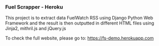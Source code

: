 ### Fuel Scrapper - Heroku
This project is to extract data FuelWatch RSS using Django Python Web Framework and the result is then outputted in different HTML files using Jinja2, mithril.js and jQuery.js

To check the full website, please go to: https://fs-demo.herokuapp.com

